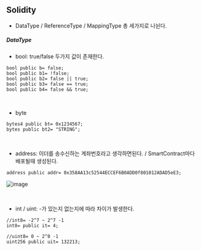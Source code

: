 ## Solidity
- DataType / ReferenceType / MappingType 총 세가지로 나뉜다.


##### DataType
- bool: true/false 두가지 값이 존재한다. 
```solidity
bool public b= false;
bool public b1= !false;
bool public b2= false || true;
bool public b3= false == true;
bool public b4= false && true;
```

<br>

- byte
```solidity
bytes4 public bt= 0x1234567;
bytes public bt2= "STRING";
```

<br>

- address: 이더를 송수신하는 계좌번호라고 생각하면된다. / SmartContract마다 배포될때 생성된다.  
```solidity
address public addr= 0x358AA13c52544ECCEF6B0ADD0f801012ADAD5eE3;
```
![image](https://user-images.githubusercontent.com/79950504/182088379-1a1e2068-2c25-4534-adb7-63e231f86d9e.png)

<br>

- int / uint: -가 있는지 없는지에 따라 차이가 발생한다.
```solidity
//int8= -2^7 ~ 2^7 -1 
int8= public it= 4;

//uint8= 0 ~ 2^8 -1
uint256 public uit= 132213;
```
